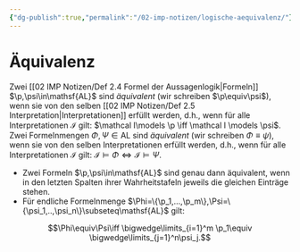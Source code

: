 ```yaml
---
{"dg-publish":true,"permalink":"/02-imp-notizen/logische-aequivalenz/"}
---
```


# Äquivalenz
Zwei [[02 IMP Notizen/Def 2.4 Formel der Aussagenlogik\|Formeln]] $\p,\psi\in\mathsf{AL}$ sind _äquivalent_ (wir schreiben $\p\equiv\psi$), wenn sie von den selben [[02 IMP Notizen/Def 2.5 Interpretation\|Interpretationen]] erfüllt werden, d.h., wenn für alle Interpretationen $\mathcal I$ gilt: $\mathcal I\models \p \iff \mathcal I \models \psi$.
Zwei Formelnmengen $\Phi,\Psi\in\mathsf{AL}$ sind _äquivalent_ (wir schreiben $\Phi\equiv\psi$), wenn sie von den selben Interpretationen erfüllt werden, d.h., wenn für alle Interpretationen $\mathcal I$ gilt: $\mathcal I \models \Phi \iff \mathcal I \models \Psi$.

- Zwei Formeln $\p,\psi\in\mathsf{AL}$ sind genau dann äquivalent, wenn in den letzten Spalten ihrer Wahrheitstafeln jeweils die gleichen Einträge stehen. 
- Für endliche Formelnmenge $\Phi=\{\p_1,...,\p_m\},\Psi=\{\psi_1,..,\psi_n\}\subseteq\mathsf{AL}$ gilt:

$$\Phi\equiv\Psi\iff \bigwedge\limits_{i=1}^m
\p_1\equiv \bigwedge\limits_{j=1}^n\psi_j.$$

